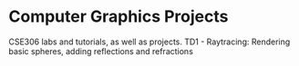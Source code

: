 # Computer Graphics Projects

CSE306 labs and tutorials, as well as projects. 
TD1 - Raytracing: Rendering basic spheres, adding reflections and refractions
